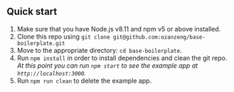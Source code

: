 ## Quick start

1.  Make sure that you have Node.js v8.11 and npm v5 or above installed.
2.  Clone this repo using `git clone git@github.com:ozanzeng/base-boilerplate.git`
3.  Move to the appropriate directory: `cd base-boilerplate`.<br />
4.  Run `npm install` in order to install dependencies and clean the git repo.<br />
    _At this point you can run `npm start` to see the example app at `http://localhost:3000`._
5.  Run `npm run clean` to delete the example app.
